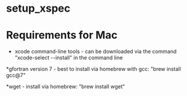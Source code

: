 # setup_xspec

# Requirements for Mac
* xcode command-line tools - can be downloaded via the command "xcode-select --install" in the command line

*gfortran version 7 - best to install via homebrew with gcc: "brew install gcc@7"

*wget - install via homebrew: "brew install wget"
